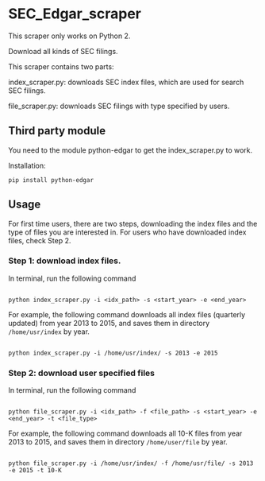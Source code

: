 # SEC_Edgar_scraper

This scraper only works on Python 2.

Download all kinds of SEC filings.

This scraper contains two parts:

index_scraper.py: downloads SEC index files, which are used for search SEC filings.

file_scraper.py: downloads SEC filings with type specified by users.

## Third party module
You need to the module python-edgar to get the index_scraper.py to work.

Installation: <pre><code>pip install python-edgar</code></pre>

## Usage
For first time users, there are two steps, downloading the index files and the type of files you are interested in.
For users who have downloaded index files, check Step 2.

### Step 1: download index files.
In terminal, run the following command
<pre><code>
python index_scraper.py -i &ltidx_path&gt -s &ltstart_year&gt -e &ltend_year&gt
</code></pre>
For example, the following command downloads all index files (quarterly updated) from year 2013 to 2015, and saves them in directory <code>/home/usr/index</code> by year.
<pre><code>
python index_scraper.py -i /home/usr/index/ -s 2013 -e 2015
</code></pre>

### Step 2: download user specified files
In terminal, run the following command
<pre><code>
python file_scraper.py -i &ltidx_path&gt -f &ltfile_path&gt -s &ltstart_year&gt -e &ltend_year&gt -t &ltfile_type&gt
</code></pre>
For example, the following command downloads all 10-K files from year 2013 to 2015, and saves them in directory <code>/home/user/file</code> by year.
<pre><code>
python file_scraper.py -i /home/usr/index/ -f /home/usr/file/ -s 2013 -e 2015 -t 10-K
</code></pre>

